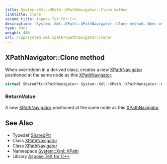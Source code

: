 ```yaml
---
title: System::Xml::XPath::XPathNavigator::Clone method
linktitle: Clone
second_title: Aspose.TeX for C++
description: 'System::Xml::XPath::XPathNavigator::Clone method. When overridden in a derived class, creates a new XPathNavigator positioned at the same node as this XPathNavigator in C++.'
type: docs
weight: 400
url: /cpp/system.xml.xpath/xpathnavigator/clone/
---
```

## XPathNavigator::Clone method


When overridden in a derived class, creates a new [XPathNavigator](../) positioned at the same node as this [XPathNavigator](../).

```cpp
virtual SharedPtr<XPathNavigator> System::Xml::XPath::XPathNavigator::Clone()=0
```


### ReturnValue

A new [XPathNavigator](../) positioned at the same node as this [XPathNavigator](../).

## See Also

* Typedef [SharedPtr](../../../system/sharedptr/)
* Class [XPathNavigator](../)
* Class [XPathNavigator](../)
* Namespace [System::Xml::XPath](../../)
* Library [Aspose.TeX for C++](../../../)
